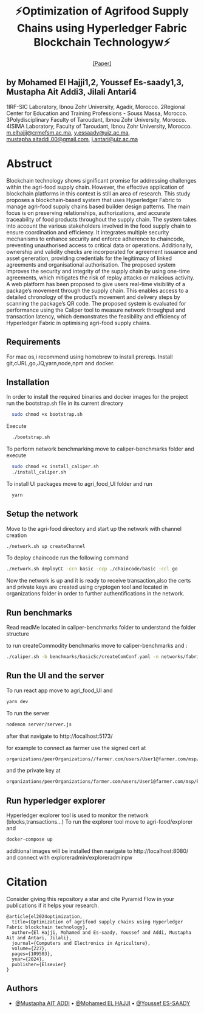  
<div align="center">

# ⚡️Optimization of Agrifood Supply Chains using Hyperledger Fabric Blockchain Technologyw⚡️

[[Paper]](https://www.sciencedirect.com/science/article/pii/S0168169924008949)

</div>


## by Mohamed El Hajji1,2, Youssef Es-saady1,3, Mustapha Ait Addi3,  Jilali Antari4
1IRF-SIC Laboratory, Ibnou Zohr University, Agadir, Morocco.
2Regional Center for Education and Training Professions - Souss Massa, Morocco. 
3Polydisciplinary Faculty of Taroudant, Ibnou Zohr University,  Morocco.
4ISIMA Laboratory, Faculty of Taroudant, Ibnou Zohr University,  Morocco.
m.elhajji@crmefsm.ac.ma, y.essaady@uiz.ac.ma, mustapha.aitaddi.00@gmail.com, j.antari@uiz.ac.ma

# Abstruct 
Blockchain technology shows significant promise for addressing challenges within the agri-food supply chain. However, the effective application of blockchain platforms in this context is still an area of research. This study proposes a blockchain-based system that uses Hyperledger Fabric to manage agri-food supply chains based builder design patterns. The main focus is on preserving relationships, authorizations, and accurate traceability of food products throughout the supply chain. The system takes into account the various stakeholders involved in the food supply chain to ensure coordination and efficiency. It integrates multiple security mechanisms to enhance security and enforce adherence to chaincode, preventing unauthorised access to critical data or operations. Additionally, ownership and validity checks are incorporated for agreement issuance and asset generation, providing credentials for the legitimacy of linked agreements and organisational authorisation. The proposed system improves the security and integrity of the supply chain by using one-time agreements, which mitigates the risk of replay attacks or malicious activity. A web platform has been proposed to give users real-time visibility of a package’s movement through the supply chain. This enables access to a detailed chronology of the product’s movement and delivery steps by scanning the package’s QR code. The proposed system is evaluated for performance using the Caliper tool to measure network throughput and transaction latency, which demonstrates the feasibility and efficiency of Hyperledger Fabric in optimising agri-food supply chains.

## Requirements
For mac os,i recommend using homebrew to install prereqs.
Install git,cURL,go,JQ,yarn,node,npm and docker.

## Installation

In order to install the required binaries and docker images for the project run the bootstrap.sh file in its current directory
```bash
  sudo chmod +x bootstrap.sh
```
Execute
```bash
  ./bootstrap.sh
```
To perform network benchmarking move to caliper-benchmarks folder and execute
```bash
  sudo chmod +x install_caliper.sh
  ./install_caliper.sh
```
To install UI packages move to agri_food_UI folder and run
```bash
  yarn
```
## Setup the network
Move to the agri-food directory and start up the network with channel creation
```bash
./network.sh up createChannel
```
To deploy chaincode run the following command
```bash
./network.sh deployCC -ccn basic -ccp ./chaincode/basic -ccl go
```
Now the network is up and it is ready to receive transaction,also the certs and private keys are created using cryptogen tool and located in organizations folder in order to further authentifications in the network.

## Run benchmarks
Read readMe located in caliper-benchmarks folder to understand the folder structure

to run createCommodity benchmarks move to caliper-benchmarks and :
```bash
./caliper.sh -b benchmarks/basicSc/createComConf.yaml -n networks/fabric/farmerNetworkConf.yaml
```

## Run the UI and the server
To run react app move to agri_food_UI and
```bash
yarn dev
```
To run the server
```bash
nodemon server/server.js
```
after that navigate to http://localhost:5173/

for example to connect as farmer use the signed cert at
```bash
organizations/peerOrganizations//farmer.com/users/User1@farmer.com/msp/signcerts/
```
and the private key at
```bash
organizations/peerOrganizations/farmer.com/users/User1@farmer.com/msp/keystore/
```
## Run hyperledger explorer
Hyperledger explorer tool is used to monitor the network (blocks,transactions...)
To run the explorer tool move to agri-food/explorer and
```bash
docker-compose up
```
additional images will be installed
then navigate to http://localhost:8080/ and connect with
exploreradmin/exploreradminpw


# Citation
Consider giving this repository a star and cite Pyramid Flow in your publications if it helps your research.
```
@article{el2024optimization,
  title={Optimization of agrifood supply chains using Hyperledger Fabric blockchain technology},
  author={El Hajji, Mohamed and Es-saady, Youssef and Addi, Mustapha Ait and Antari, Jilali},
  journal={Computers and Electronics in Agriculture},
  volume={227},
  pages={109503},
  year={2024},
  publisher={Elsevier}
}
```
## Authors
- [@Mustapha AIT ADDI](https://github.com/artiumrexbellator) • [@Mohamed EL HAJJI](https://github.com/pr-elhajji) • [@Youssef ES-SAADY](https://github.com/essaady)

